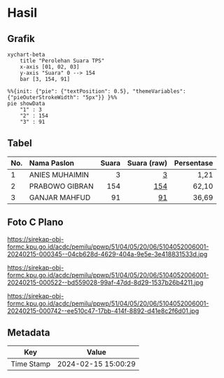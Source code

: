# Hasil

## Grafik

```mermaid
xychart-beta
    title "Perolehan Suara TPS"
    x-axis [01, 02, 03]
    y-axis "Suara" 0 --> 154
    bar [3, 154, 91]
```

```mermaid
%%{init: {"pie": {"textPosition": 0.5}, "themeVariables": {"pieOuterStrokeWidth": "5px"}} }%%
pie showData
    "1" : 3
    "2" : 154
    "3" : 91
```

## Tabel

| No. | Nama Paslon    | Suara | Suara (raw) | Persentase |
|:--- |:-------------- | -----:| -----------:| ----------:|
| 1   | ANIES MUHAIMIN | 3     | [3][p-1]    | 1,21       |
| 2   | PRABOWO GIBRAN | 154   | [154][p-2]  | 62,10      |
| 3   | GANJAR MAHFUD  | 91    | [91][p-3]   | 36,69      |


[p-1]: https://github.com/gigit-pemilu/pemilu-2024-51-bali/blob/main/pilpres/hitung-suara/sub/51-bali/sub/04-gianyar/sub/05-ubud/sub/2006-peliatan/sub/001-tps/sub/paslon-1.txt
[p-2]: https://github.com/gigit-pemilu/pemilu-2024-51-bali/blob/main/pilpres/hitung-suara/sub/51-bali/sub/04-gianyar/sub/05-ubud/sub/2006-peliatan/sub/001-tps/sub/paslon-2.txt
[p-3]: https://github.com/gigit-pemilu/pemilu-2024-51-bali/blob/main/pilpres/hitung-suara/sub/51-bali/sub/04-gianyar/sub/05-ubud/sub/2006-peliatan/sub/001-tps/sub/paslon-3.txt

## Foto C Plano

https://sirekap-obj-formc.kpu.go.id/acdc/pemilu/ppwp/51/04/05/20/06/5104052006001-20240215-000345--04cb628d-4629-404a-9e5e-3e418831533d.jpg

https://sirekap-obj-formc.kpu.go.id/acdc/pemilu/ppwp/51/04/05/20/06/5104052006001-20240215-000522--bd559028-99af-47dd-8d29-1537b26b4211.jpg

https://sirekap-obj-formc.kpu.go.id/acdc/pemilu/ppwp/51/04/05/20/06/5104052006001-20240215-000742--ee510c47-17bb-414f-8892-d41e8c2f6d01.jpg


## Metadata

| Key        | Value               |
| ---------- | ------------------- |
| Time Stamp | 2024-02-15 15:00:29 |



